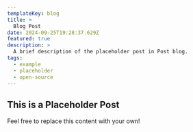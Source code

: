 ```yaml
---
templateKey: blog
title: >
  Blog Post
date: 2024-09-25T19:28:37.629Z
featured: true
description: >
  A brief description of the placeholder post in Post blog.
tags:
  - example
  - placeholder
  - open-source
---
```


## This is a Placeholder Post

Feel free to replace this content with your own!
